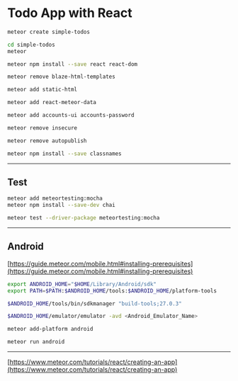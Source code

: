 # Todo App with React

```sh
meteor create simple-todos

cd simple-todos
meteor

meteor npm install --save react react-dom

meteor remove blaze-html-templates

meteor add static-html

meteor add react-meteor-data

meteor add accounts-ui accounts-password

meteor remove insecure

meteor remove autopublish

meteor npm install --save classnames
```

---

## Test

```sh
meteor add meteortesting:mocha
meteor npm install --save-dev chai

meteor test --driver-package meteortesting:mocha
```

---

## Android

[https://guide.meteor.com/mobile.html#installing-prerequisites](https://guide.meteor.com/mobile.html#installing-prerequisites)

```sh
export ANDROID_HOME="$HOME/Library/Android/sdk"
export PATH=$PATH:$ANDROID_HOME/tools:$ANDROID_HOME/platform-tools

$ANDROID_HOME/tools/bin/sdkmanager "build-tools;27.0.3"

$ANDROID_HOME/emulator/emulator -avd <Android_Emulator_Name>

meteor add-platform android

meteor run android
```

---

[https://www.meteor.com/tutorials/react/creating-an-app](https://www.meteor.com/tutorials/react/creating-an-app)
